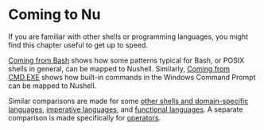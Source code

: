 # Coming to Nu

If you are familiar with other shells or programming languages, you might find this chapter useful to get up to speed.

[Coming from Bash](coming_from_bash.md) shows how some patterns typical for Bash, or POSIX shells in general, can be mapped to Nushell.
Similarly, [Coming from CMD.EXE](coming_from_cmd.md) shows how built-in commands in the Windows Command Prompt can be mapped to Nushell.

Similar comparisons are made for some [other shells and domain-specific languages](nushell_map.md), [imperative languages](nushell_map_imperative.md), and [functional languages](nushell_map_functional.md).
A separate comparison is made specifically for [operators](nushell_operator_map.md).
